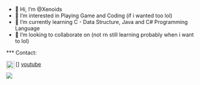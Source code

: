 - 👋 Hi, I’m @Xenoids
- 👀 I’m interested in Playing Game and Coding (if i wanted too lol)
- 🌱 I’m currently learning C - Data Structure, Java and C# Programming Language
- 💞️ I’m looking to collaborate on (not rn still learning probably when i want to lol)

*** Contact:

[<img align="left" alt="TanKnight | Youtube" width="22px" src="https://cdn.jsdelivr.net/npm/simple-icons@v3/icons/youtube.svg" />] [youtube]

<img src="https://github-readme-stats.vercel.app/api?username=Xenoids&&show_icons=true&title_color=ffffff&icon_color=bb2acf&text_color=daf7dc&bg_color=151515">

[youtube]: https://www.youtube.com/TanKnight

